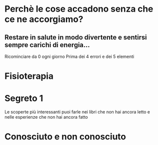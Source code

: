 
#  Perchè le cose accadono senza che ce ne accorgiamo?

##  Restare in salute in modo divertente e sentirsi sempre carichi di energia...


Ricominciare da 0 ogni giorno 
Prima dei 4 errori e dei 5 elementi

# Fisioterapia

 

# Segreto 1 
Le scoperte più interessanti puoi farle nei libri che non hai ancora letto e nelle esperienze che non hai ancora fatto




# Conosciuto e non conosciuto






<!--stackedit_data:
eyJoaXN0b3J5IjpbLTE1MDYzNTQ1ODRdfQ==
-->